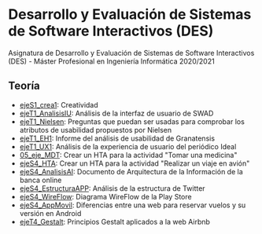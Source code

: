 # Desarrollo y Evaluación de Sistemas de Software Interactivos (DES)

Asignatura de Desarrollo y Evaluación de Sistemas de Software Interactivos (DES) - Máster Profesional en Ingeniería Informática 2020/2021

## Teoría

* [ejeS1_crea1](teoria/ejeS1_crea1.pdf): Creatividad
* [ejeT1_AnalisisIU](teoria/ejeT1_AnalisisIU.pdf): Análisis de la interfaz de usuario de SWAD
* [ejeT1_Nielsen](teoria/ejeT1_Nielsen.pdf): Preguntas que puedan ser usadas para comprobar los atributos de usabilidad propuestos por Nielsen
* [ejeT1_EH1](teoria/ejeT1_EH1.pdf): Informe del análisis de usabilidad de Granatensis
* [ejeT1_UX1](teoria/ejeT1_UX1.pdf): Análisis de la experiencia de usuario del periódico Ideal
* [05_eje_MDT](teoria/05_eje_MDT.pdf): Crear un HTA para la actividad "Tomar una medicina"
* [ejeS4_HTA](teoria/ejeS4_HTA_2021.pdf): Crear un HTA para la actividad "Realizar un viaje en avión"
* [ejeS4_AnalisisAI](teoria/ejeS4_AnalisisAI.pdf): Documento de Arquitectura de la Información de la banca online
* [ejeS4_EstructuraAPP](teoria/ejeS4_EstructuraAPP.pdf): Análisis de la estructura de Twitter
* [ejeS4_WireFlow](teoria/ejeS4_WireFlow.pdf): Diagrama WireFlow de la Play Store
* [ejeS4_AppMovil](teoria/ejeS4_AppMovil.pdf): Diferencias entre una web para reservar vuelos y su versión en Android
* [ejeT4_Gestalt](teoria/ejeT4_Gestalt.pdf): Principios Gestalt aplicados a la web Airbnb
